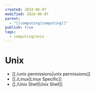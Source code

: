 ```yaml
---
created: 2024-06-07
modified: 2024-06-07
parent:
  - "[[computing|computing]]"
publish: true
tags:
  - computing/unix
---
```


# Unix
- [[./unix permissions|unix permissions]]
- [[./Linux|Linux Specific]]
- [[./Unix Shell|Unix Shell]]